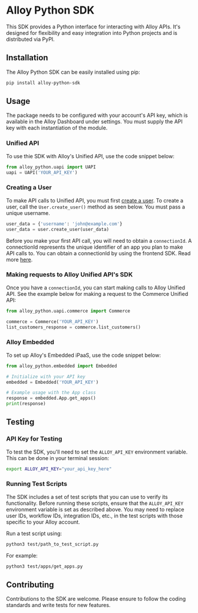 
# Alloy Python SDK

This SDK provides a Python interface for interacting with Alloy APIs. It's designed for flexibility and easy integration into Python projects and is distributed via PyPI.

## Installation

The Alloy Python SDK can be easily installed using pip:

```bash
pip install alloy-python-sdk
```

## Usage

The package needs to be configured with your account's API key, which is available in the Alloy Dashboard under settings. You must supply the API key with each instantiation of the module.


### Unified API

To use thie SDK with Alloy's Unified API, use the code snippet below:

```python
from alloy_python.uapi import UAPI
uapi = UAPI('YOUR_API_KEY')
````

### Creating a User

To make API calls to Unified API, you must first [create a user](https://docs-uapi.runalloy.com/reference/create-user). To create a user, call the `User.create_user()` method as seen below. You must pass a unique username.


```python
user_data = {'username': 'john@example.com'}
user_data = user.create_user(user_data)
```


Before you make your first API call, you will need to obtain a `connectionId`. A connectionId represents the unique identifier of an app you plan to make API calls to. You can obtain a connectionId by using the frontend SDK. Read more [here](https://docs-uapi.runalloy.com/docs/unified-api-quick-start).



### Making requests to Alloy Unified API's SDK

Once you have a `connectionId`, you can start making calls to Alloy Unified API. See the example below for making a request to the Commerce Unified API:

```python
from alloy_python.uapi.commerce import Commerce

commerce = Commerce('YOUR_API_KEY')
list_customers_response = commerce.list_customers()
```


### Alloy Embedded

To set up Alloy's Embedded iPaaS, use the code snippet below:

```python
from alloy_python.embedded import Embedded

# Initialize with your API key
embedded = Embedded('YOUR_API_KEY')

# Example usage with the App class
response = embedded.App.get_apps()
print(response)
```






## Testing

### API Key for Testing

To test the SDK, you'll need to set the `ALLOY_API_KEY` environment variable. This can be done in your terminal session:

```bash
export ALLOY_API_KEY="your_api_key_here"
```

### Running Test Scripts

The SDK includes a set of test scripts that you can use to verify its functionality. Before running these scripts, ensure that the `ALLOY_API_KEY` environment variable is set as described above. You may need to replace user IDs, workflow IDs, integration IDs, etc., in the test scripts with those specific to your Alloy account.

Run a test script using:

```bash
python3 test/path_to_test_script.py
```

For example:

```bash
python3 test/apps/get_apps.py
```

## Contributing

Contributions to the SDK are welcome. Please ensure to follow the coding standards and write tests for new features.

